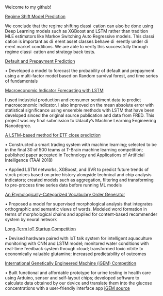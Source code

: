 Welcome to my github!

[Regime Shift Model Prediction](https://github.com/menghsuann/RegimeShift/blob/main/Regime%20Shift%20Prediction.ipynb)

We conclude that the regime shifting classi cation can also be done using Deep Learning models such as XGBoost and LSTM rather than tradition MLE estimators like Markov Switching Auto Regressive models. This classi cation is important as di erent asset classes behave di erently under di erent market conditions. We are able to verify this successfully through regime classi cation and strategy back tests.

[Default and Prepayment Prediction](https://github.com/menghsuann/RandomSurvivalForest/blob/main/RSF_LASTVERSION%20-%20Jupyter%20Notebook.pdf)

• Developed a model to forecast the probability of default and prepayment using a multi-factor model based on Random survival forest, and time series of fundamentals

[Macroeconomic Indicator Forecasting with LSTM](https://github.com/menghsuann/macroecon_forecast/blob/main/macroecon_forecast.pdf)

I used industrial production and consumer sentiment data to predict macroeconomic indicator. I also improved on the mean absolute error with statistical significance using ensemble methods with LSTM that have been developed sinced the original source publication and data from FRED. This project was my final submission to Udacity’s Machine Learning Engineering Nanodegree. 

[A LSTM-based method for ETF close prediction](https://github.com/menghsuann/etf_prediction/blob/main/ETF_prediction.pdf)

• Constructed a smart trading system with machine learning; selected to be in the final 30 of 500 teams at T-Brain machine learning competition; published paper accepted in Technology and Applications of Artificial Intelligence (TAAI 2018)

• Applied LSTM networks, XGBoost, and SVR to predict future trends of stock prices based on price history alongside technical and chip analysis indicators; created models such as aggregation, filtering and transforming to pre-process time series data before running ML models

[An Etymologically-Categorized Vocabulary Order Generator](https://github.com/menghsuann/vocab_generator/blob/main/Recommender%20system%20of%20new%20vocabulary.pdf)

• Proposed a model for supervised morphological analysis that integrates orthographic and semantic views of words. Modeled word formation in terms of morphological chains and applied for content-based recommender system by neural network

[Long-Term IoT Startup Competition](https://github.com/menghsuann/longterm_IOT/blob/main/longterm.pdf)

• Devised hardware paired with IoT talk system for intelligent aquaculture monitoring with CNN and LSTM model; monitored water conditions with real-time feedback system through cloud; transformed toxic nitrite to economically valuable glutamine; increased predictability of outcomes

[International Genetically Engineered Machine (iGEM) Competition](https://github.com/menghsuann/Uknow_IOT/blob/main/Team:NCKU%20Tainan:Software%20-%202016.igem.org.pdf)

• Built functional and affordable prototype for urine testing in health care using Arduino, sensor and self-layout chips; developed software to calculate data obtained by our device and translate them into the glucose concentrations with a user-friendly interface app [iGEM source](http://2016.igem.org/Team:NCKU_Tainan/Hardware)
